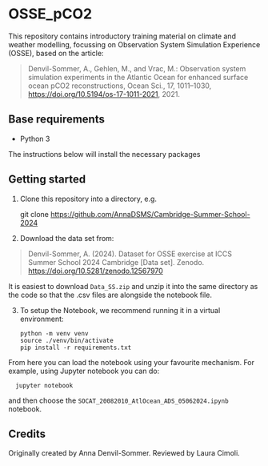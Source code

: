 # OSSE_pCO2

This repository contains introductory training material on climate and weather modelling,
focussing on Observation System Simulation Experience (OSSE), based on the article:

> Denvil-Sommer, A., Gehlen, M., and Vrac, M.: Observation system simulation experiments in the Atlantic Ocean for enhanced surface ocean pCO2 reconstructions, Ocean Sci., 17, 1011–1030, https://doi.org/10.5194/os-17-1011-2021, 2021.

## Base requirements

- Python 3

The instructions below will install the necessary packages

## Getting started

1. Clone this repository into a directory, e.g.

      git clone https://github.com/AnnaDSMS/Cambridge-Summer-School-2024

2. Download the data set from:

> Denvil-Sommer, A. (2024). Dataset for OSSE exercise at ICCS Summer School 2024 Cambridge [Data set]. Zenodo. https://doi.org/10.5281/zenodo.12567970

It is easiest to download `Data_SS.zip` and unzip it into the same directory as the code so that the .csv
files are alongside the notebook file.

3. To setup the Notebook, we recommend running it in a virtual environment:

       python -m venv venv
       source ./venv/bin/activate
       pip install -r requirements.txt

From here you can load the notebook using your favourite mechanism. For example,
using Jupyter notebook you can do:

      jupyter notebook

and then choose the `SOCAT_20082010_AtlOcean_ADS_05062024.ipynb` notebook.


## Credits

Originally created by Anna Denvil-Sommer. Reviewed by Laura Cimoli.